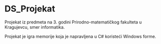 # DS_Projekat

Projekat iz predmeta na 3. godini Prirodno-matematičkog fakulteta u Kragujevcu, smer informatika.

Projekat je igra memorije koja je napravljena u C# koristeći Windows forme. 
